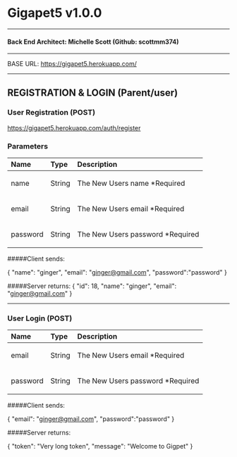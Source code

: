 <a name="top"></a>

# Gigapet5 v1.0.0

---

#### Back End Architect: Michelle Scott (Github: scottmm374)

---

BASE URL: https://gigapet5.herokuapp.com/

---

## REGISTRATION & LOGIN (Parent/user)

### User Registration (POST)

https://gigapet5.herokuapp.com/auth/register

### Parameters

| Name     | Type   | Description                              |
| :------- | :----- | :--------------------------------------- |
| name     | String | <p>The New Users name \*Required</p>     |
| email    | String | <p>The New Users email \*Required</p>    |
| password | String | <p>The New Users password \*Required</p> |

#####Client sends:

{
"name": "ginger",
"email": "ginger@gmail.com",
"password":"password"
}

#####Server returns:
{
"id": 18,
"name": "ginger",
"email": "ginger@gmail.com"
}

---

### User Login (POST)

| Name     | Type   | Description                              |
| :------- | :----- | :--------------------------------------- |
| email    | String | <p>The New Users email \*Required</p>    |
| password | String | <p>The New Users password \*Required</p> |

#####Client sends:

{
"email": "ginger@gmail.com",
"password":"password"
}

#####Server returns:

{
"token": "Very long token",
"message": "Welcome to Gigpet"
}
